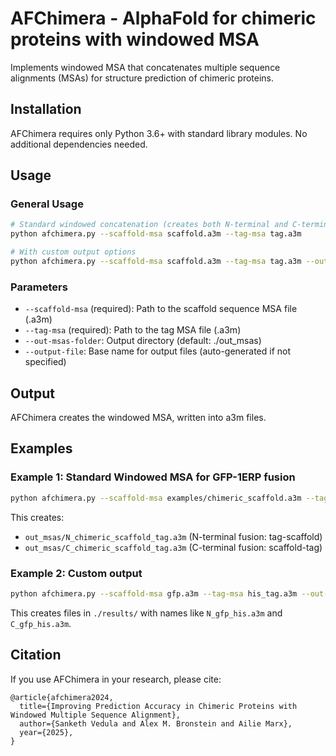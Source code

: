 # AFChimera - AlphaFold for chimeric proteins with windowed MSA

Implements windowed MSA that concatenates multiple sequence alignments (MSAs) for structure prediction of chimeric proteins.

## Installation

AFChimera requires only Python 3.6+ with standard library modules. No additional dependencies needed.

## Usage

### General Usage

```bash
# Standard windowed concatenation (creates both N-terminal and C-terminal variants)
python afchimera.py --scaffold-msa scaffold.a3m --tag-msa tag.a3m

# With custom output options
python afchimera.py --scaffold-msa scaffold.a3m --tag-msa tag.a3m --out-msas-folder ./results --output-file my_chimera
```

### Parameters

- `--scaffold-msa` (required): Path to the scaffold sequence MSA file (.a3m)
- `--tag-msa` (required): Path to the tag MSA file (.a3m)
- `--out-msas-folder`: Output directory (default: ./out_msas)
- `--output-file`: Base name for output files (auto-generated if not specified)

## Output

AFChimera creates the windowed MSA, written into a3m files.

## Examples

### Example 1: Standard Windowed MSA for GFP-1ERP fusion

```bash
python afchimera.py --scaffold-msa examples/chimeric_scaffold.a3m --tag-msa examples/tag.a3m
```

This creates:
- `out_msas/N_chimeric_scaffold_tag.a3m` (N-terminal fusion: tag-scaffold)
- `out_msas/C_chimeric_scaffold_tag.a3m` (C-terminal fusion: scaffold-tag)

### Example 2: Custom output

```bash
python afchimera.py --scaffold-msa gfp.a3m --tag-msa his_tag.a3m --out-msas-folder ./results --output-file gfp_his
```

This creates files in `./results/` with names like `N_gfp_his.a3m` and `C_gfp_his.a3m`.

## Citation

If you use AFChimera in your research, please cite:

```
@article{afchimera2024,
  title={Improving Prediction Accuracy in Chimeric Proteins with Windowed Multiple Sequence Alignment},
  author={Sanketh Vedula and Alex M. Bronstein and Ailie Marx},
  year={2025},
}

```